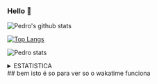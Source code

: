 ### Hello 👋


![Pedro's github stats](https://github-readme-stats.vercel.app/api?username=TheScorpoi&count_private=true)



[![Top Langs](https://github-readme-stats.vercel.app/api/top-langs/?username=TheScorpoi&layout=compact&text_color=daf7dc&bg_color=151515)](https://github.com/TheScorpoi/github-readme-stats)

![Pedro stats](https://github-readme-stats-taupe-two.vercel.app/api/wakatime?username=TheScorpoi&hide_title=true&hide_border=true&langs_count=5)

<details>
    <summary>ESTATISTICA</summary>
<img src="https://wakatime.com/share/@6da579dc-d2b3-4aa1-ac5a-92c73c830cd4/153dde58-e013-4def-a99f-8e9b9c148eef.svg" height="200"/>
</details>
## bem isto é so para ver so o wakatime funciona 
